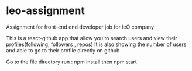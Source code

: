 # leo-assignment

Assignment for front-end end developer job for leO company


This is a react-github app that allow you to search users and view their profiles(following, followers , repos)
It is also showing the number of users and able to go to their profile directly on github

Go to the file directory
run : npm install
then npm start
